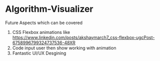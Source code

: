 # Algorithm-Visualizer

Future Aspects which can be covered
1) CSS Flexbox animations like https://www.linkedin.com/posts/akshaymarch7_css-flexbox-ugcPost-6758996799324737536-48XR
2) Code input user then show working with animation
3) Fantastic UI/UX Desgining
